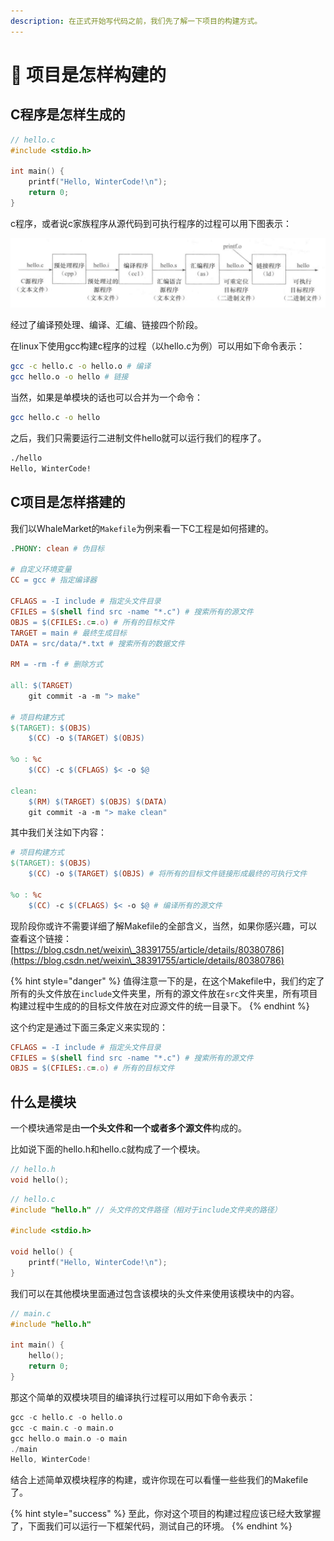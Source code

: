 ```yaml
---
description: 在正式开始写代码之前，我们先了解一下项目的构建方式。
---
```


# 👷 项目是怎样构建的

## C程序是怎样生成的

```c
// hello.c
#include <stdio.h>

int main() {
    printf("Hello, WinterCode!\n");
    return 0;
}
```

c程序，或者说c家族程序从源代码到可执行程序的过程可以用下图表示：

![](../.gitbook/assets/pic02.png)

经过了编译预处理、编译、汇编、链接四个阶段。

在linux下使用gcc构建c程序的过程（以hello.c为例）可以用如下命令表示：

```bash
gcc -c hello.c -o hello.o # 编译
gcc hello.o -o hello # 链接
```

当然，如果是单模块的话也可以合并为一个命令：

```bash
gcc hello.c -o hello
```

之后，我们只需要运行二进制文件hello就可以运行我们的程序了。

```bash
./hello
Hello, WinterCode!
```

## C项目是怎样搭建的

我们以WhaleMarket的`Makefile`为例来看一下C工程是如何搭建的。

```makefile
.PHONY: clean # 伪目标

# 自定义环境变量
CC = gcc # 指定编译器

CFLAGS = -I include # 指定头文件目录
CFILES = $(shell find src -name "*.c") # 搜索所有的源文件
OBJS = $(CFILES:.c=.o) # 所有的目标文件
TARGET = main # 最终生成目标
DATA = src/data/*.txt # 搜索所有的数据文件

RM = -rm -f # 删除方式

all: $(TARGET)
	git commit -a -m "> make"

# 项目构建方式
$(TARGET): $(OBJS)
	$(CC) -o $(TARGET) $(OBJS)

%o : %c
	$(CC) -c $(CFLAGS) $< -o $@

clean:
	$(RM) $(TARGET) $(OBJS) $(DATA)
	git commit -a -m "> make clean"
```

其中我们关注如下内容：

```makefile
# 项目构建方式
$(TARGET): $(OBJS)
	$(CC) -o $(TARGET) $(OBJS) # 将所有的目标文件链接形成最终的可执行文件

%o : %c
	$(CC) -c $(CFLAGS) $< -o $@ # 编译所有的源文件
```

现阶段你或许不需要详细了解Makefile的全部含义，当然，如果你感兴趣，可以查看这个链接： [https://blog.csdn.net/weixin\_38391755/article/details/80380786](https://blog.csdn.net/weixin\_38391755/article/details/80380786)

{% hint style="danger" %}
值得注意一下的是，在这个Makefile中，我们约定了所有的头文件放在`include`文件夹里，所有的源文件放在`src`文件夹里，所有项目构建过程中生成的的目标文件放在对应源文件的统一目录下。
{% endhint %}

这个约定是通过下面三条定义来实现的：

```makefile
CFLAGS = -I include # 指定头文件目录
CFILES = $(shell find src -name "*.c") # 搜索所有的源文件
OBJS = $(CFILES:.c=.o) # 所有的目标文件
```

## 什么是模块

一个模块通常是由**一个头文件和一个或者多个源文件**构成的。

比如说下面的hello.h和hello.c就构成了一个模块。

```c
// hello.h
void hello();
```

```c
// hello.c
#include "hello.h" // 头文件的文件路径（相对于include文件夹的路径）

#include <stdio.h>

void hello() {
    printf("Hello, WinterCode!\n");
}
```

我们可以在其他模块里面通过包含该模块的头文件来使用该模块中的内容。

```c
// main.c
#include "hello.h"

int main() {
    hello();
    return 0;
}
```

那这个简单的双模块项目的编译执行过程可以用如下命令表示：

```c
gcc -c hello.c -o hello.o
gcc -c main.c -o main.o
gcc hello.o main.o -o main
./main
Hello, WinterCode!
```

结合上述简单双模块程序的构建，或许你现在可以看懂一些些我们的Makefile了。

{% hint style="success" %}
至此，你对这个项目的构建过程应该已经大致掌握了，下面我们可以运行一下框架代码，测试自己的环境。
{% endhint %}

